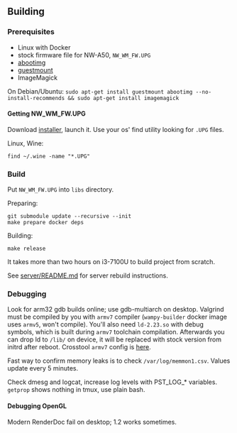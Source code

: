 ## Building

### Prerequisites

- Linux with Docker
- stock firmware file for NW-A50, `NW_WM_FW.UPG`
- [abootimg](https://github.com/ggrandou/abootimg)
- [guestmount](https://libguestfs.org/)
- ImageMagick

On Debian/Ubuntu: `sudo apt-get install guestmount abootimg --no-install-recommends && sudo apt-get install imagemagick`

#### Getting NW_WM_FW.UPG

Download [installer](https://walkman.update.sony.net/fw/pc/A50/J/NW-A50_V1_02.exe), launch it. Use your os' find utility
looking for `.UPG` files.

Linux, Wine:

```shell
find ~/.wine -name "*.UPG"
```

### Build

Put `NW_WM_FW.UPG` into `libs` directory.

Preparing:

```shell
git submodule update --recursive --init
make prepare docker deps
```

Building:

```shell
make release
```

It takes more than two hours on i3-7100U to build project from scratch.

See [server/README.md](./server/README.md) for server rebuild instructions.

### Debugging

Look for arm32 gdb builds online; use gdb-multiarch on desktop. Valgrind must be compiled by you with `armv7`
compiler (`wampy-builder` docker image uses `armv5`, won't compile). You'll also need `ld-2.23.so` with debug symbols,
which is built during `armv7` toolchain compilation. Afterwards you can drop ld to `/lib/` on device, it will be
replaced with stock version from initrd after reboot. Crosstool `armv7` config is [here](./crosstool.armv7.config).

Fast way to confirm memory leaks is to check `/var/log/memmon1.csv`. Values update every 5 minutes.

Check dmesg and logcat, increase log levels with PST_LOG_* variables. `getprop` shows nothing in tmux, use plain bash.

#### Debugging OpenGL

Modern RenderDoc fail on desktop; 1.2 works sometimes.